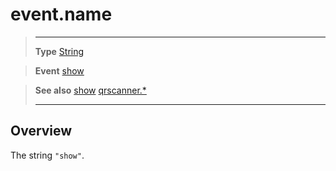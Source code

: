 # event.name

> --------------------- ------------------------------------------------------------------------------------------
> __Type__              [String](https://docs.coronalabs.com/api/type/String.html)

> __Event__             [show](/plugin/qrscanner/event/show/)

> __See also__          [show](/plugin/qrscanner/event/show/)
>						[qrscanner.*](/plugin/qrscanner/)
> --------------------- ------------------------------------------------------------------------------------------

## Overview

The string `"show"`.